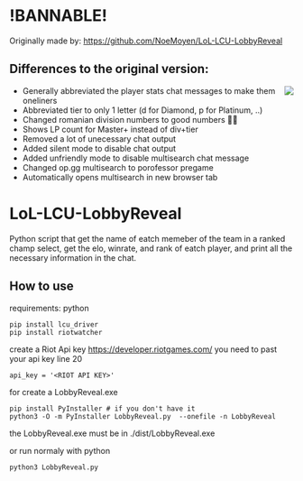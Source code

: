 # !BANNABLE!

Originally made by:
https://github.com/NoeMoyen/LoL-LCU-LobbyReveal

## Differences to the original version:
<img src="https://i.imgur.com/Mqhic83.png" align="right"/>

* Generally abbreviated the player stats chat messages to make them oneliners
* Abbreviated tier to only 1 letter (d for Diamond, p for Platinum, ..)
* Changed romanian division numbers to good numbers 👍🏻
* Shows LP count for Master+ instead of div+tier
* Removed a lot of unecessary chat output
* Added silent mode to disable chat output
* Added unfriendly mode to disable multisearch chat message
* Changed op.gg multisearch to porofessor pregame
* Automatically opens multisearch in new browser tab

# LoL-LCU-LobbyReveal
Python script that get the name of eatch memeber of the team in a ranked champ select, get the elo, winrate, and rank of eatch player, and print all the necessary information in the chat. 

## How to use
requirements: python
```
pip install lcu_driver
pip install riotwatcher
```
create a Riot Api key
https://developer.riotgames.com/
you need to past your api key line 20
```
api_key = '<RIOT API KEY>'
```

for create a LobbyReveal.exe 
```
pip install PyInstaller # if you don't have it
python3 -O -m PyInstaller LobbyReveal.py  --onefile -n LobbyReveal
``` 
the LobbyReveal.exe must be in ./dist/LobbyReveal.exe

or run normaly with python
```
python3 LobbyReveal.py
```
